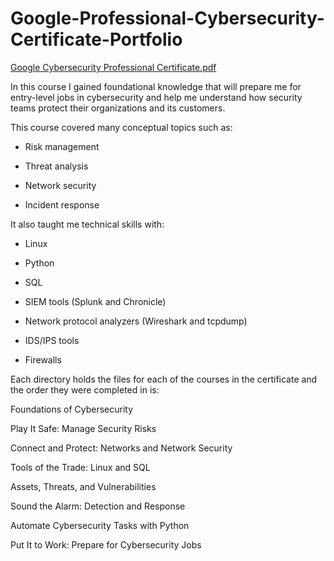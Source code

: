 # Google-Professional-Cybersecurity-Certificate-Portfolio

[Google Cybersecurity Professional Certificate.pdf](https://github.com/SHAHMIRk00/Google-Professional-Cybersecurity-Certificate-Portfolio/files/13773827/Google.Cybersecurity.Professional.Certificate.pdf)


In this course I gained foundational knowledge that will prepare me for entry-level jobs in cybersecurity and help me understand how security teams protect their organizations and its customers.

This course covered many conceptual topics such as:

- Risk management

- Threat analysis

- Network security

- Incident response









It also taught me technical skills with:

- Linux

- Python

- SQL

- SIEM tools (Splunk and Chronicle)

- Network protocol analyzers (Wireshark and tcpdump)

- IDS/IPS tools

- Firewalls




Each directory holds the files for each of the courses in the certificate and the order they were completed in is:

Foundations of Cybersecurity

Play It Safe: Manage Security Risks

Connect and Protect: Networks and Network Security

Tools of the Trade: Linux and SQL

Assets, Threats, and Vulnerabilities

Sound the Alarm: Detection and Response

Automate Cybersecurity Tasks with Python

Put It to Work: Prepare for Cybersecurity Jobs
